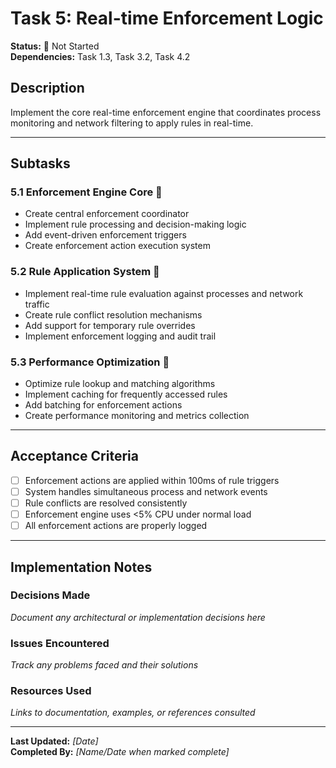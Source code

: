 # Task 5: Real-time Enforcement Logic

**Status:** 🔴 Not Started  
**Dependencies:** Task 1.3, Task 3.2, Task 4.2  

## Description
Implement the core real-time enforcement engine that coordinates process monitoring and network filtering to apply rules in real-time.

---

## Subtasks

### 5.1 Enforcement Engine Core 🔴
- Create central enforcement coordinator
- Implement rule processing and decision-making logic
- Add event-driven enforcement triggers
- Create enforcement action execution system

### 5.2 Rule Application System 🔴
- Implement real-time rule evaluation against processes and network traffic
- Create rule conflict resolution mechanisms
- Add support for temporary rule overrides
- Implement enforcement logging and audit trail

### 5.3 Performance Optimization 🔴
- Optimize rule lookup and matching algorithms
- Implement caching for frequently accessed rules
- Add batching for enforcement actions
- Create performance monitoring and metrics collection

---

## Acceptance Criteria
- [ ] Enforcement actions are applied within 100ms of rule triggers
- [ ] System handles simultaneous process and network events
- [ ] Rule conflicts are resolved consistently
- [ ] Enforcement engine uses <5% CPU under normal load
- [ ] All enforcement actions are properly logged

---

## Implementation Notes

### Decisions Made
_Document any architectural or implementation decisions here_

### Issues Encountered  
_Track any problems faced and their solutions_

### Resources Used
_Links to documentation, examples, or references consulted_

---

**Last Updated:** _[Date]_  
**Completed By:** _[Name/Date when marked complete]_ 